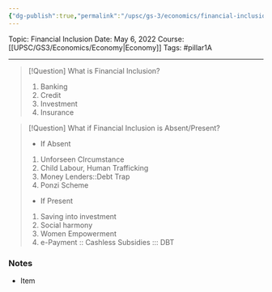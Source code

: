 ```yaml
---
{"dg-publish":true,"permalink":"/upsc/gs-3/economics/financial-inclusion/","dgHomeLink":true,"dgPassFrontmatter":false}
---
```


Topic: Financial Inclusion
Date: May 6, 2022
Course: [[UPSC/GS3/Economics/Economy|Economy]]
Tags: #pillar1A

---

> [!Question] What is Financial Inclusion?
> 1. Banking
> 2. Credit
> 3. Investment 
> 4. Insurance

> [!Question] What if Financial Inclusion is Absent/Present?
> - If Absent
> 1. Unforseen CIrcumstance
> 2. Child Labour, Human Trafficking 
> 3. Money Lenders::Debt Trap
> 4. Ponzi Scheme
> - If Present
> 1. Saving into investment
> 2. Social harmony 
> 3. Women Empowerment
> 4. e-Payment :: Cashless Subsidies ::: DBT











### Notes
- Item



